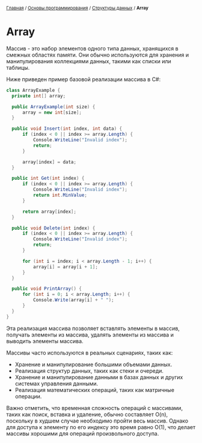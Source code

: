 <sub>[Главная](../../index.md) / [Основы программирования](../README.md) / [Структуры данных](./README.md) / **Array** </sub>

# Array

Массив - это набор элементов одного типа данных, хранящихся в смежных областях памяти. Они обычно используются для хранения и манипулирования коллекциями данных, такими как списки или таблицы.

Ниже приведен пример базовой реализации массива в C#:

  ```cs
  class ArrayExample {
    private int[] array;

    public ArrayExample(int size) {
        array = new int[size];
    }

    public void Insert(int index, int data) {
        if (index < 0 || index >= array.Length) {
            Console.WriteLine("Invalid index");
            return;
        }

        array[index] = data;
    }

    public int Get(int index) {
        if (index < 0 || index >= array.Length) {
            Console.WriteLine("Invalid index");
            return int.MinValue;
        }

        return array[index];
    }

    public void Delete(int index) {
        if (index < 0 || index >= array.Length) {
            Console.WriteLine("Invalid index");
            return;
        }

        for (int i = index; i < array.Length - 1; i++) {
            array[i] = array[i + 1];
        }
    }

    public void PrintArray() {
        for (int i = 0; i < array.Length; i++) {
            Console.Write(array[i] + " ");
        }
    }
}
  ```
  
Эта реализация массива позволяет вставлять элементы в массив, получать элементы из массива, удалять элементы из массива и выводить элементы массива.

Массивы часто используются в реальных сценариях, таких как:

- Хранение и манипулирование большими объемами данных.
- Реализация структур данных, таких как стеки и очереди.
- Хранение и манипулирование данными в базах данных и других системах управления данными.
- Реализация математических операций, таких как матричные операции.

Важно отметить, что временная сложность операций с массивами, таких как поиск, вставка и удаление, обычно составляет O(n), поскольку в худшем случае необходимо пройти весь массив. Однако для доступа к элементу по его индексу это время равно O(1), что делает массивы хорошими для операций произвольного доступа.